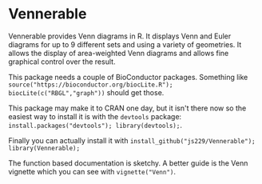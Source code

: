 # Vennerable

Vennerable provides Venn diagrams in R. 
It displays Venn and Euler diagrams for up to 9 different sets and using a variety of geometries. 
It allows the display of area-weighted Venn diagrams and allows fine graphical control over the result.

This package needs a couple of BioConductor packages. Something like
`source("https://bioconductor.org/biocLite.R");
biocLite(c("RBGL","graph"))`
should get those.

This package may make it to CRAN one day, but it isn't there now so the easiest way to install it is with the `devtools` package:
`install.packages("devtools"); library(devtools);`. 

Finally you can actually install it with 
`install_github("js229/Vennerable");
library(Vennerable);`

The function based documentation is sketchy. A better guide is the Venn vignette which you can see with
`vignette("Venn")`. 

